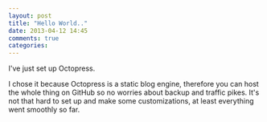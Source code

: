 ```yaml
---
layout: post
title: "Hello World.."
date: 2013-04-12 14:45
comments: true
categories: 
---
```



I've just set up Octopress.

I chose it because Octopress is a static blog engine, therefore you can host the whole thing on GitHub so no worries about backup and traffic pikes.
It's not that hard to set up and make some customizations, at least everything went smoothly so far.